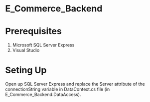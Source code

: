 # E_Commerce_Backend

# Prerequisites
1. Microsoft SQL Server Express
2. Visual Studio

# Seting Up
Open up SQL Server Express and replace the Server attribute of the connectionString variable in DataContext.cs file (in E_Commerce_Backend.DataAccess). 
